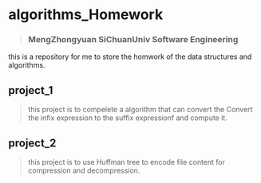 # algorithms_Homework
>### MengZhongyuan SiChuanUniv Software Engineering
this is a repository for me to store the homwork of the data structures and algorithms.
## project_1
> this project is to compelete a algorithm that can convert the Convert the infix expression to the suffix expressionf and compute it.

## project_2
> this project is to use Huffman tree to encode file content for compression and decompression. 
